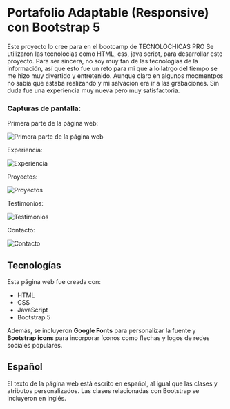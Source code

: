 # Portafolio Adaptable (Responsive) con Bootstrap 5

Este proyecto lo cree para en el bootcamp de TECNOLOCHICAS PRO
Se utilizaron las tecnolocias como HTML, css, java script, para desarrollar este proyecto.
Para ser sincera, no soy muy fan de las tecnologías de la información, así que esto fue un reto para mi que a lo latrgo del tiempo se me hizo muy divertido y entretenido. Aunque claro en algunos moomentpos no sabía que estaba realizando y mi salvación era ir a las grabaciones.
Sin duda fue una experiencia muy nueva pero muy satisfactoria.

### Capturas de pantalla:

Primera parte de la página web:

![Primera parte de la página web](imagenes/readme/screenshot1.png)

Experiencia:

![Experiencia](imagenes/readme/screenshot2.png)

Proyectos:

![Proyectos](imagenes/readme/screenshot3.png)

Testimonios:

![Testimonios](imagenes/readme/screenshot4.png)

Contacto:

![Contacto](imagenes/readme/screenshot5.png)

## Tecnologías

Esta página web fue creada con:

* HTML
* CSS
* JavaScript 
* Bootstrap 5

Además, se incluyeron **Google Fonts** para personalizar la fuente y **Bootstrap icons** para incorporar íconos como flechas y logos de redes sociales populares. 

## Español

El texto de la página web está escrito en español, al igual que las clases y atributos personalizados. Las clases relacionadas con Bootstrap se incluyeron en inglés.




